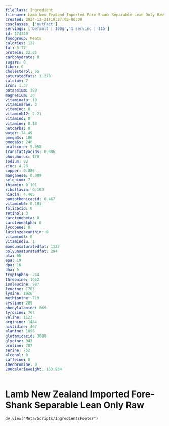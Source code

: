 ```yaml
---
fileClass: Ingredient
filename: Lamb New Zealand Imported Fore-Shank Separable Lean Only Raw
created: 2024-12-21T19:27:02-06:00
cssclasses: ['nutFact']
servings: ['Default | 100g','1 serving | 115']
id: 174340
foodgroup: Meats
calories: 122
fat: 3.77
protein: 22.05
carbohydrate: 0
sugars: 0
fiber: 0
cholesterol: 65
saturatedfats: 1.278
calcium: 7
iron: 1.37
potassium: 309
magnesium: 20
vitaminaiu: 10
vitaminarae: 3
vitaminc: 0
vitaminb12: 2.21
vitamind: 0
vitamine: 0.18
netcarbs: 0
water: 74.49
omega3s: 106
omega6s: 246
pralscore: 9.958
transfattyacids: 0.086
phosphorus: 170
sodium: 82
zinc: 4.28
copper: 0.086
manganese: 0.009
selenium: 7
thiamin: 0.101
riboflavin: 0.103
niacin: 4.465
pantothenicacid: 0.467
vitaminb6: 0.101
folicacid: 0
retinol: 3
carotenebeta: 0
carotenealpha: 0
lycopene: 0
luteinzeaxanthin: 0
vitamind3: 0
vitamindiu: 1
monounsaturatedfat: 1137
polyunsaturatedfat: 294
ala: 65
epa: 19
dpa: 16
dha: 6
tryptophan: 244
threonine: 1052
isoleucine: 987
leucine: 1703
lysine: 1926
methionine: 719
cystine: 289
phenylalanine: 869
tyrosine: 764
valine: 1123
arginine: 1484
histidine: 467
alanine: 1096
glutamicacid: 3080
glycine: 943
proline: 707
serine: 752
alcohol: 0
caffeine: 0
theobromine: 0
200calorieweight: 163.934
---
```


# Lamb New Zealand Imported Fore-Shank Separable Lean Only Raw

```dataviewjs
dv.view("Meta/Scripts/IngredientsFooter")
```